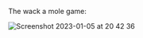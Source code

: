 The wack a mole game:

![Screenshot 2023-01-05 at 20 42 36](https://user-images.githubusercontent.com/39240271/210869139-03edea9d-3ee6-4d85-b1c6-878535e67d4c.png)
